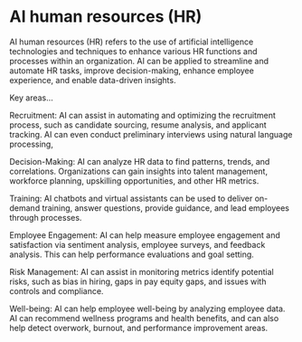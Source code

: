 # AI human resources (HR) 

AI human resources (HR) refers to the use of artificial intelligence technologies and techniques to enhance various HR functions and processes within an organization. AI can be applied to streamline and automate HR tasks, improve decision-making, enhance employee experience, and enable data-driven insights. 

Key areas…

Recruitment: AI can assist in automating and optimizing the recruitment process, such as candidate sourcing, resume analysis, and applicant tracking. AI can even conduct preliminary interviews using natural language processing,

Decision-Making: AI can analyze HR data to find patterns, trends, and correlations. Organizations can gain insights into talent management, workforce planning, upskilling opportunities, and other HR metrics.

Training: AI chatbots and virtual assistants can be used to deliver on-demand training, answer questions, provide guidance, and lead employees through processes.

Employee Engagement: AI can help measure employee engagement and satisfaction via sentiment analysis, employee surveys, and feedback analysis. This can help performance evaluations and goal setting.

Risk Management: AI can assist in monitoring metrics identify potential risks, such as bias in hiring, gaps in pay equity gaps, and issues with controls and compliance.

Well-being: AI can help employee well-being by analyzing employee data. AI can recommend wellness programs and health benefits, and can also help detect overwork, burnout, and performance improvement areas.
